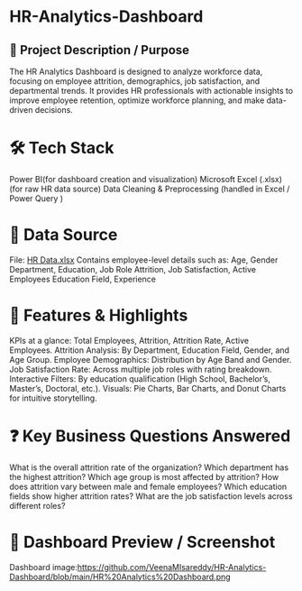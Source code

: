 # HR-Analytics-Dashboard
## 📝 Project Description / Purpose

The HR Analytics Dashboard is designed to analyze workforce data, focusing on employee attrition, demographics, job satisfaction, and departmental trends.
It provides HR professionals with actionable insights to improve employee retention, optimize workforce planning, and make data-driven decisions.

# 🛠️ Tech Stack

Power BI(for dashboard creation and visualization)
Microsoft Excel (.xlsx) (for raw HR data source)
Data Cleaning & Preprocessing (handled in Excel / Power Query )

# 📂 Data Source

File: [HR Data.xlsx](https://docs.google.com/spreadsheets/d/17zaiJnUOnLdHROWLZYcVlpMJ08wh-Bou/edit?gid=115883679#gid=115883679)
Contains employee-level details such as:
Age, Gender
Department, Education, Job Role
Attrition, Job Satisfaction, Active Employees
Education Field, Experience

# 🌟 Features & Highlights

KPIs at a glance: Total Employees, Attrition, Attrition Rate, Active Employees.
Attrition Analysis: By Department, Education Field, Gender, and Age Group.
Employee Demographics: Distribution by Age Band and Gender.
Job Satisfaction Rate: Across multiple job roles with rating breakdown.
Interactive Filters: By education qualification (High School, Bachelor’s, Master’s, Doctoral, etc.).
Visuals: Pie Charts, Bar Charts, and Donut Charts for intuitive storytelling.

# ❓ Key Business Questions Answered

What is the overall attrition rate of the organization?
Which department has the highest attrition?
Which age group is most affected by attrition?
How does attrition vary between male and female employees?
Which education fields show higher attrition rates?
What are the job satisfaction levels across different roles?

# 📸 Dashboard Preview / Screenshot

Dashboard image:https://github.com/VeenaMIsareddy/HR-Analytics-Dashboard/blob/main/HR%20Analytics%20Dashboard.png
